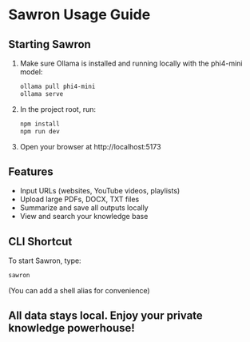 # Sawron Usage Guide

## Starting Sawron

1. Make sure Ollama is installed and running locally with the phi4-mini model:
   ```sh
   ollama pull phi4-mini
   ollama serve
   ```
2. In the project root, run:
   ```sh
   npm install
   npm run dev
   ```
3. Open your browser at http://localhost:5173

## Features
- Input URLs (websites, YouTube videos, playlists)
- Upload large PDFs, DOCX, TXT files
- Summarize and save all outputs locally
- View and search your knowledge base

## CLI Shortcut
To start Sawron, type:
```sh
sawron
```
(You can add a shell alias for convenience)

## All data stays local. Enjoy your private knowledge powerhouse!
